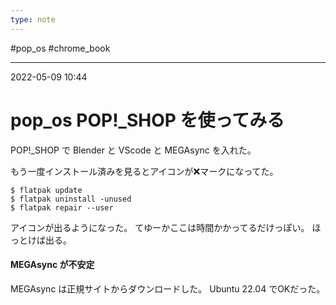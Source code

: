 ```yaml
---
type: note
---
```


#pop_os #chrome_book 

---
2022-05-09  10:44

# pop_os  POP!_SHOP を使ってみる

POP!_SHOP で Blender と VScode と MEGAsync を入れた。

もう一度インストール済みを見るとアイコンが❌マークになってた。

```shell
$ flatpak update
$ flatpak uninstall -unused
$ flatpak repair --user
```

アイコンが出るようになった。
てゆーかここは時間かかってるだけっぽい。
ほっとけば出る。

#### MEGAsync が不安定

MEGAsync は正規サイトからダウンロードした。
Ubuntu 22.04 でOKだった。


